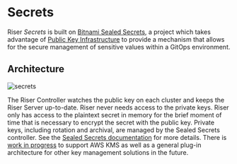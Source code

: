 

# Secrets

Riser _Secrets_ is built on [Bitnami Sealed Secrets](https://github.com/bitnami-labs/sealed-secrets), a project which takes advantage of [Public Key Infrastructure](https://en.wikipedia.org/wiki/Public_key_infrastructure) to provide a mechanism that allows for the secure management of sensitive values within a GitOps environment.

## Architecture

![secrets](/internals_secrets.png)

The Riser Controller watches the public key on each cluster and keeps the Riser Server up-to-date. Riser never needs access to the private keys. Riser only has access to the plaintext secret in memory for the brief moment of time that is necessary to encrypt the secret with the public key. Private keys, including rotation and archival, are managed by the Sealed Secrets controller. See the [Sealed Secrets documentation](https://github.com/bitnami-labs/sealed-secrets#user-secret-rotation) for more details. There is [work in progress](https://github.com/bitnami-labs/sealed-secrets/pull/416) to support AWS KMS as well as a general plug-in architecture for other key management solutions in the future.

